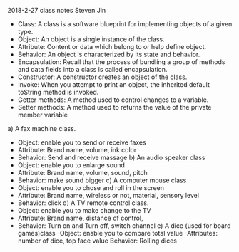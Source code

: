 2018-2-27 class notes     Steven Jin

- Class: A class is a software blueprint for implementing objects of a given type.  
- Object: An object is a single instance of the class. 
- Attribute:  Content or data which belong to or help define object.
- Behavior: An object is characterized by its state and behavior. 
- Encapsulation: Recall that the process of bundling a group of methods and data fields into a class is called encapsulation. 
- Constructor:  A constructor creates an object of the class.
- Invoke: When you attempt to print an object, the inherited default toString method is invoked.
- Getter methods: A method used to control changes to a variable. 
- Setter methods: A method used to returns the value of the private member variable



a) A fax machine class. 
- Object: enable you to send or receive faxes
- Attribute: Brand name, volume, ink color  
- Behavior: Send and receive massage 
b) An audio speaker class
- Object: enable you to enlarge sound
- Attribute: Brand name, volume, sound, pitch
- Behavior: make sound bigger
c) A computer mouse class
- Object: enable you to chose and roll in the screen
- Attribute: Brand name, wireless or not, material, sensory level  
- Behavior: click 
d) A TV remote control class.
- Object: enable you to make change to the TV
- Attribute: Brand name, distance of control,  
- Behavior: Turn on and Turn off,  switch channel
e) A dice (used for board games)class
-Object: enable you to compare total value
-Attributes: number of dice, top face value
Behavior: Rolling dices